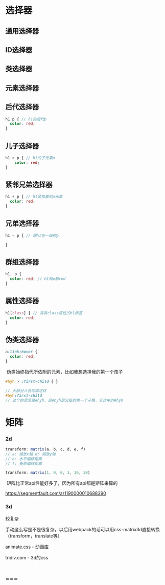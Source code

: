 # 选择器

## 通用选择器



## ID选择器



## 类选择器



## 元素选择器



## 后代选择器

```scss
h1 p { // h1的后代p
  color: red;
}
```



## 儿子选择器

```scss
h1 > p { // h1的子元素p
	color: red;
}
```



## 紧邻兄弟选择器

```scss
h1 + p { // h1紧挨着的p元素
  color: red;
}
```



## 兄弟选择器

```scss
h1 ~ p { // 跟h1在一级的p

}
```



## 群组选择器

```scss
h1, p {
  color: red; // h1和p都red
}
```



## 属性选择器

```scss
h1[class] { // 具有class属性的h1标签
  color: red;
}
```



## 伪类选择器

```scss
a:link:hover {
  color: red;
}
```

​	伪类始终指代所依附的元素，比如我想选择我的第一个孩子

```scss
#hyh > :first-child { }

// 大部分人会写成这样
#hyh:first-child
// 这个的意思是#hyh，且#hyh是父级的第一个子集，它选中的#hyh
```



# 矩阵



### 2d

```js
transform: matrix(a, b, c, d, e, f)
// a: 缩放x轴 d: 缩放y轴
// e: 水平偏移距离
// f: 垂直偏移距离

transform: matrix(1, 0, 0, 1, 30, 30)
```



​	矩阵比正常api性能好多了，因为所有api都是矩阵来算的

https://segmentfault.com/a/1190000010688390

### 3d

较复杂

手动这么写是不是很复杂，以后用webpack的话可以用css-matrix3d直接转换（transform，translate等）



animate.css - 动画库

tridiv.com - 3d的css



# ---